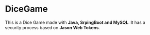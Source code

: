 # DiceGame 

This is a Dice Game made with <strong>Java, SrpingBoot and MySQL</strong>. It has a security process based on <strong>Jason Web Tokens</strong>.
